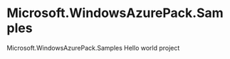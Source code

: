 Microsoft.WindowsAzurePack.Samples
==================================

Microsoft.WindowsAzurePack.Samples Hello world project

